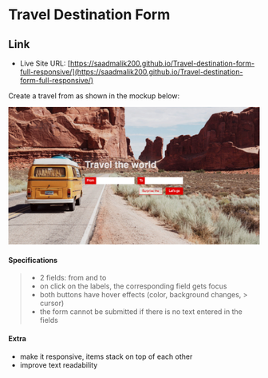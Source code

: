 # Travel Destination Form

## Link

- Live Site URL: [https://saadmalik200.github.io/Travel-destination-form-full-responsive/](https://saadmalik200.github.io/Travel-destination-form-full-responsive/)

Create a travel from as shown in the mockup below:

![Simple form example](simple-form-example.jpg)

#### Specifications

> - 2 fields: from and to
> - on click on the labels, the corresponding field gets focus
> - both buttons have hover effects (color, background changes, > cursor)
> - the form cannot be submitted if there is no text entered in the fields

#### Extra

- make it responsive, items stack on top of each other
- improve text readability

